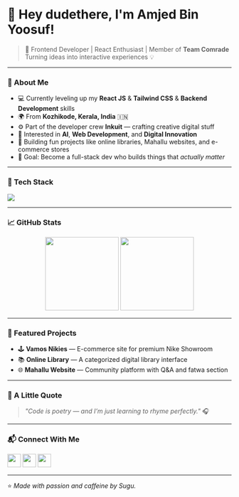 # 👋 Hey dudethere, I'm Amjed Bin Yoosuf!

> 🚀 Frontend Developer | React Enthusiast | Member of **Team Comrade**  
> Turning ideas into interactive experiences 💡  

---

### 🧠 About Me
- 💻 Currently leveling up my **React JS** & **Tailwind CSS** & **Backend Development** skills  
- 🌍 From **Kozhikode, Kerala, India** 🇮🇳  
- ⚙️ Part of the developer crew **Inkuit** — crafting creative digital stuff  
- 🤖 Interested in **AI**, **Web Development**, and **Digital Innovation**  
- 🧩 Building fun projects like online libraries, Mahallu websites, and e-commerce stores  
- 🎯 Goal: Become a full-stack dev who builds things that *actually matter*  

---

### 🧰 Tech Stack
<p align="left">
  <img src="https://skillicons.dev/icons?i=html,css,js,react,tailwind,vite,nodejs,github,figma,vscode" />
</p>

---

### 📈 GitHub Stats
<p align="center">
  <img src="https://github-readme-stats.vercel.app/api?username=sugu&show_icons=true&theme=radical" height="165"/>
  <img src="https://github-readme-streak-stats.herokuapp.com/?user=sugu&theme=radical" height="165"/>
</p>

---

### 🧩 Featured Projects
- 🕹️ **Vamos Nikies** — E-commerce site for premium Nike Showroom  
- 📚 **Online Library** — A categorized digital library interface  
- 🌐 **Mahallu Website** — Community platform with Q&A and fatwa section  

---

### 🎵 A Little Quote
> *"Code is poetry — and I’m just learning to rhyme perfectly."* 🎧  

---

### 📬 Connect With Me
<p align="left">
  <a href="https://github.com/sugu"><img src="https://skillicons.dev/icons?i=github" height="30"/></a>
  <a href="https://www.linkedin.com"><img src="https://skillicons.dev/icons?i=linkedin" height="30"/></a>
  <a href="https://www.instagram.com"><img src="https://skillicons.dev/icons?i=instagram" height="30"/></a>
</p>

---

⭐️ *Made with passion and caffeine by Sugu.*
